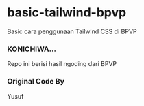 # basic-tailwind-bpvp
Basic cara penggunaan Tailwind CSS di BPVP

### KONICHIWA...

Repo ini berisi hasil ngoding dari BPVP

### Original Code By
Yusuf
